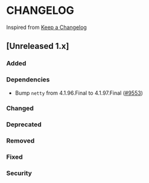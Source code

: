 # CHANGELOG
Inspired from [Keep a Changelog](https://keepachangelog.com/en/1.0.0/)

## [Unreleased 1.x]
### Added
### Dependencies
- Bump `netty` from 4.1.96.Final to 4.1.97.Final ([#9553](https://github.com/opensearch-project/OpenSearch/pull/9553))

### Changed
### Deprecated
### Removed
### Fixed
### Security

[Unreleased]: https://github.com/opensearch-project/OpenSearch/compare/1.3.12...HEAD

